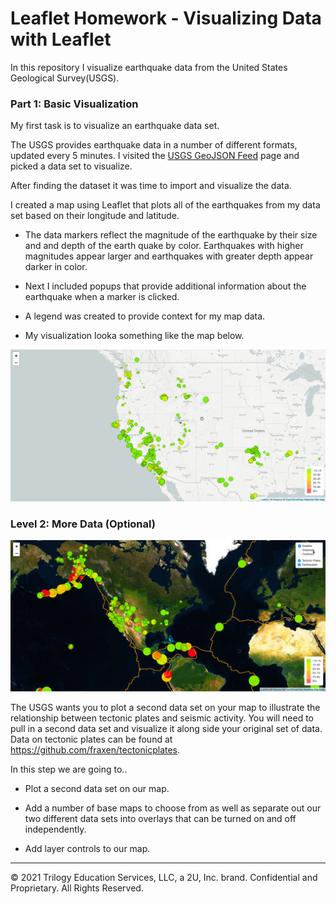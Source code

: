 # Leaflet Homework - Visualizing Data with Leaflet

In this repository I visualize earthquake data from the United States Geological Survey(USGS). 

### Part 1: Basic Visualization

My first task is to visualize an earthquake data set.

The USGS provides earthquake data in a number of different formats, updated every 5 minutes. I visited the [USGS GeoJSON Feed](http://earthquake.usgs.gov/earthquakes/feed/v1.0/geojson.php) page and picked a data set to visualize.

After finding the dataset it was time to import and visualize the data.

I created a map using Leaflet that plots all of the earthquakes from my data set based on their longitude and latitude.

   * The data markers reflect the magnitude of the earthquake by their size and and depth of the earth quake by color. Earthquakes with higher magnitudes appear larger and earthquakes with greater depth appear darker in color.

   * Next I included popups that provide additional information about the earthquake when a marker is clicked.

   * A legend was created to provide context for my map data.

   * My visualization looka something like the map below.

![2-BasicMap](Images/2-BasicMap.png)

### Level 2: More Data (Optional)

![5-Advanced](Images/5-Advanced.png)

The USGS wants you to plot a second data set on your map to illustrate the relationship between tectonic plates and seismic activity. You will need to pull in a second data set and visualize it along side your original set of data. Data on tectonic plates can be found at <https://github.com/fraxen/tectonicplates>.

In this step we are going to..

* Plot a second data set on our map.

* Add a number of base maps to choose from as well as separate out our two different data sets into overlays that can be turned on and off independently.

* Add layer controls to our map.
- - -

© 2021 Trilogy Education Services, LLC, a 2U, Inc. brand. Confidential and Proprietary. All Rights Reserved.
